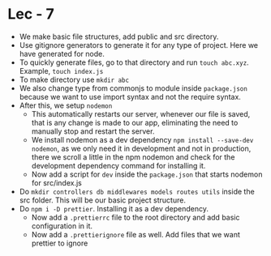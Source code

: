 # Lec - 7

- We make basic file structures, add public and src directory.
- Use gitignore generators to generate it for any type of project. Here we have generated for node.
- To quickly generate files, go to that directory and run `touch abc.xyz`. Example, `touch index.js`
- To make directory use `mkdir abc`
- We also change type from commonjs to module inside `package.json` because we want to use import syntax and not the require syntax.
- After this, we setup `nodemon`
  - This automatically restarts our server, whenever our file is saved, that is any change is made to our app, eliminating the need to manually stop and restart the server.
  - We install nodemon as a dev dependency `npm install --save-dev nodemon`, as we only need it in development and not in production, there we scroll a little in the npm nodemon and check for the development dependency command for installing it.
  - Now add a script for `dev` inside the `package.json` that starts nodemon for src/index.js
- Do `mkdir controllers db middlewares models routes utils` inside the src folder. This will be our basic project structure.
- Do `npm i -D prettier`. Installing it as a dev dependency.
  - Now add a `.prettierrc` file to the root directory and add basic configuration in it.
  - Now add a `.prettierignore` file as well. Add files that we want prettier to ignore